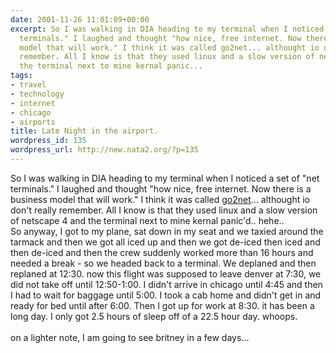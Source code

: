 ```yaml
---
date: 2001-11-26 11:01:09+00:00
excerpt: So I was walking in DIA heading to my terminal when I noticed a set of "net
  terminals." I laughed and thought "how nice, free internet. Now there is a business
  model that will work." I think it was called go2net... althought io don't really
  remember. All I know is that they used linux and a slow version of netscape 4 and
  the terminal next to mine kernal panic...
tags:
- travel
- technology
- internet
- chicago
- airports
title: Late Night in the airport.
wordpress_id: 135
wordpress_url: http://new.nata2.org/?p=135
---
```


So I was walking in DIA heading to my terminal when I noticed a set of "net terminals." I laughed and thought "how nice, free internet. Now there is a business model that will work." I think it was called <a href="http://www.go2net.com">go2net</a>... althought io don't really remember. All I know is that they used linux and a slow version of netscape 4 and the terminal next to mine kernal panic'd.. hehe..
<br/>
So anyway, I got to my plane, sat down in my seat and we taxied around the tarmack and then we got all iced up and then we got de-iced then iced and then de-iced and then the crew suddenly worked more than 16 hours and needed a break - so we headed back to a terminal. We deplaned and then replaned at 12:30. now this flight was supposed to leave denver at 7:30, we did not take off until 12:50-1:00. I didn't arrive in chicago until 4:45 and then I had to wait for baggage until 5:00. I took a cab home and didn't get in and ready for bed until after 6:00. Then I got up for work at 8:30. it has been a long day. I only got 2.5 hours of sleep off of a 22.5 hour day. whoops. <br/><br/> on a lighter note, I am going to see britney in a few days...